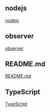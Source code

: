 ## nodejs 
[nodejs](nodejs/01.fs.md) 
## observer 
[observer](observer/01.简介.md) 
## README.md 
[README.md](README.md) 
## TypeScript 
[TypeScript](TypeScript/00.简介.html) 
